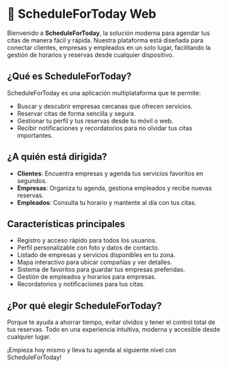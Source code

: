 # 📅 ScheduleForToday Web

Bienvenido a **ScheduleForToday**, la solución moderna para agendar tus citas de manera fácil y rápida. Nuestra plataforma está diseñada para conectar clientes, empresas y empleados en un solo lugar, facilitando la gestión de horarios y reservas desde cualquier dispositivo.

## ¿Qué es ScheduleForToday?
ScheduleForToday es una aplicación multiplataforma que te permite:
- Buscar y descubrir empresas cercanas que ofrecen servicios.
- Reservar citas de forma sencilla y segura.
- Gestionar tu perfil y tus reservas desde tu móvil o web.
- Recibir notificaciones y recordatorios para no olvidar tus citas importantes.

## ¿A quién está dirigida?
- **Clientes**: Encuentra empresas y agenda tus servicios favoritos en segundos.
- **Empresas**: Organiza tu agenda, gestiona empleados y recibe nuevas reservas.
- **Empleados**: Consulta tu horario y mantente al día con tus citas.

## Características principales
- Registro y acceso rápido para todos los usuarios.
- Perfil personalizable con foto y datos de contacto.
- Listado de empresas y servicios disponibles en tu zona.
- Mapa interactivo para ubicar compañías y ver detalles.
- Sistema de favoritos para guardar tus empresas preferidas.
- Gestión de empleados y horarios para empresas.
- Recordatorios y notificaciones para tus citas.

## ¿Por qué elegir ScheduleForToday?
Porque te ayuda a ahorrar tiempo, evitar olvidos y tener el control total de tus reservas. Todo en una experiencia intuitiva, moderna y accesible desde cualquier lugar.

¡Empieza hoy mismo y lleva tu agenda al siguiente nivel con ScheduleForToday!
